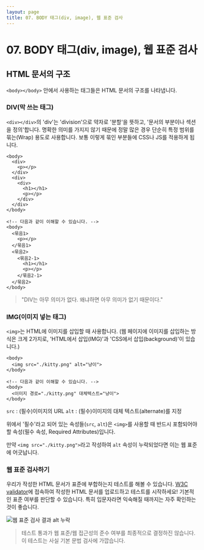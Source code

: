 ```yaml
---
layout: page
title: 07. BODY 태그(div, image), 웹 표준 검사
---
```


# 07. BODY 태그(div, image), 웹 표준 검사 

## HTML 문서의 구조

`<body></body>` 안에서 사용하는 태그들은 HTML 문서의 구조를 나타냅니다.

### DIV(막 쓰는 태그)

`<div></div>`의 'div'는 'division'으로 약자로 '분할'을 뜻하고, '문서의 부분이나 섹션을 정의'합니다.
명확한 의미를 가지지 않기 때문에 정말 많은 경우 단순히 특정 범위를 묶는(Wrap) 용도로 사용합니다.
보통 이렇게 묶인 부분들에 CSS나 JS를 적용하게 됩니다.

```
<body>
  <div>
    <p></p>
  </div>
  <div>
    <div>
      <h1></h1>
      <p></p>
    </div>
  </div>
</body>

<!-- 다음과 같이 이해할 수 있습니다. -->
<body>
  <묶음1>
    <p></p>
  </묶음1>
  <묶음2>
    <묶음2-1>
      <h1></h1>
      <p></p>
    </묶음2-1>
  </묶음2>
</body>
```
> "DIV는 아무 의미가 없다. 왜냐하면 아무 의미가 없기 때문이다."

### IMG(이미지 넣는 태그)

`<img>`는 HTML에 이미지를 삽입할 때 사용합니다.
(웹 페이지에 이미지를 삽입하는 방식은 크게 2가지로, 'HTML에서 삽입(IMG)'과 'CSS에서 삽입(background)'이 있습니다.)

```
<body>
  <img src="./kitty.png" alt="냥이">
</body>

<!-- 다음과 같이 이해할 수 있습니다. -->
<body>
  <이미지 경로="./kitty.png" 대체텍스트="냥이">
</body>
```

`src` : (필수)이미지의 URL
`alt` : (필수)이미지의 대체 텍스트(alternate)를 지정

위에서 '필수'라고 되어 있는 속성들(`src`, `alt`)은 `<img>`를 사용할 때 반드시 포함되어야 할 속성(필수 속성, Required Attributes)입니다.

만약 `<img src="./kitty.png">`라고 작성하여 `alt` 속성이 누락되었다면 이는 웹 표준에 어긋납니다.

### 웹 표준 검사하기

우리가 작성한 HTML 문서가 표준에 부합하는지 테스트를 해볼 수 있습니다.
[W3C validator](https://validator.w3.org/#validate_by_upload)에 접속하여 작성한 HTML 문서를 업로드하고 테스트를 시작하세요!
기본적인 표준 여부를 판단할 수 있습니다.
특히 입문자라면 익숙해질 때까지는 자주 확인하는 것이 좋습니다.

![웹 표준 검사 결과 alt 누락](https://heropy.blog/images/screenshot/html-css-starter/markup%20_validation_result_image_kytty.jpg)

> 테스트 통과가 웹 표준/웹 접근성의 준수 여부를 최종적으로 결정하진 않습니다. 이 테스트는 사실 기본 문법 검사에 가깝습니다.